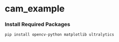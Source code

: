 # cam_example

### Install Required Packages
```
pip install opencv-python matplotlib ultralytics
```
